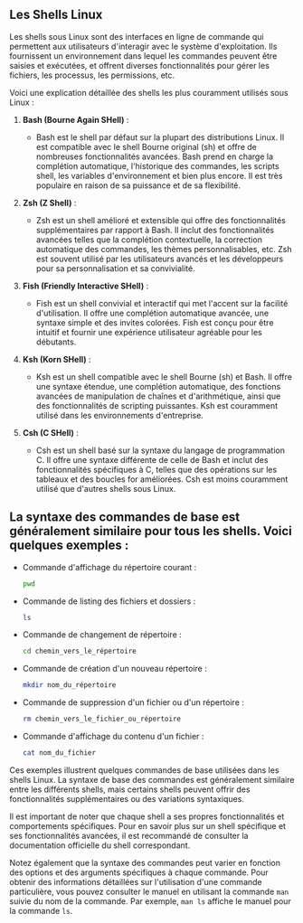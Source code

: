## Les Shells Linux

Les shells sous Linux sont des interfaces en ligne de commande qui permettent aux utilisateurs d'interagir avec le système d'exploitation. Ils fournissent un environnement dans lequel les commandes peuvent être saisies et exécutées, et offrent diverses fonctionnalités pour gérer les fichiers, les processus, les permissions, etc.

Voici une explication détaillée des shells les plus couramment utilisés sous Linux :

1. **Bash (Bourne Again SHell)** :
   - Bash est le shell par défaut sur la plupart des distributions Linux. Il est compatible avec le shell Bourne original (sh) et offre de nombreuses fonctionnalités avancées. Bash prend en charge la complétion automatique, l'historique des commandes, les scripts shell, les variables d'environnement et bien plus encore. Il est très populaire en raison de sa puissance et de sa flexibilité.

2. **Zsh (Z Shell)** :
   - Zsh est un shell amélioré et extensible qui offre des fonctionnalités supplémentaires par rapport à Bash. Il inclut des fonctionnalités avancées telles que la complétion contextuelle, la correction automatique des commandes, les thèmes personnalisables, etc. Zsh est souvent utilisé par les utilisateurs avancés et les développeurs pour sa personnalisation et sa convivialité.

3. **Fish (Friendly Interactive SHell)** :
   - Fish est un shell convivial et interactif qui met l'accent sur la facilité d'utilisation. Il offre une complétion automatique avancée, une syntaxe simple et des invites colorées. Fish est conçu pour être intuitif et fournir une expérience utilisateur agréable pour les débutants.

4. **Ksh (Korn SHell)** :
   - Ksh est un shell compatible avec le shell Bourne (sh) et Bash. Il offre une syntaxe étendue, une complétion automatique, des fonctions avancées de manipulation de chaînes et d'arithmétique, ainsi que des fonctionnalités de scripting puissantes. Ksh est couramment utilisé dans les environnements d'entreprise.

5. **Csh (C SHell)** :
   - Csh est un shell basé sur la syntaxe du langage de programmation C. Il offre une syntaxe différente de celle de Bash et inclut des fonctionnalités spécifiques à C, telles que des opérations sur les tableaux et des boucles for améliorées. Csh est moins couramment utilisé que d'autres shells sous Linux.

## La syntaxe des commandes de base est généralement similaire pour tous les shells. Voici quelques exemples :

- Commande d'affichage du répertoire courant :
  ```bash
  pwd
  ```

- Commande de listing des fichiers et dossiers :
  ```bash
  ls
  ```

- Commande de changement de répertoire :
  ```bash
  cd chemin_vers_le_répertoire
  ```

- Commande de création d'un nouveau répertoire :
  ```bash
  mkdir nom_du_répertoire
  ```

- Commande de suppression d'un fichier ou d'un répertoire :
  ```bash
  rm chemin_vers_le_fichier_ou_répertoire
  ```

- Commande d'affichage du contenu d'un fichier :
  ```bash
  cat nom_du_fichier
  ```

Ces exemples illustrent quelques commandes de base utilisées dans les shells Linux. La syntaxe de base des commandes est généralement similaire entre les différents shells, mais certains shells peuvent offrir des fonctionnalités supplémentaires ou des variations syntaxiques.

Il est important de noter que chaque shell a ses propres fonctionnalités et comportements spécifiques. Pour en savoir plus sur un shell spécifique et ses fonctionnalités avancées, il est recommandé de consulter la documentation officielle du shell correspondant.

Notez également que la syntaxe des commandes peut varier en fonction des options et des arguments spécifiques à chaque commande. Pour obtenir des informations détaillées sur l'utilisation d'une commande particulière, vous pouvez consulter le manuel en utilisant la commande `man` suivie du nom de la commande. Par exemple, `man ls` affiche le manuel pour la commande `ls`.
